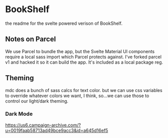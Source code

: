 # BookShelf

the readme for the svelte powered verison of BookShelf. 


## Notes on Parcel

We use Parcel to bundle the app, but the Svelte Material UI components require a local sass import which Parcel protects against. I've forked parcel v1 and hacked it so it can build the app.
It's included as a local package reg.



## Theming

mdc does a bunch of sass calcs for text color. but we can use css variables to override whatever colors we want, I think, so...we can use those to control our light/dark theming. 

### Dark Mode

https://us6.campaign-archive.com/?u=0019faab58713ad49bce9acc3&id=a645d16ef5